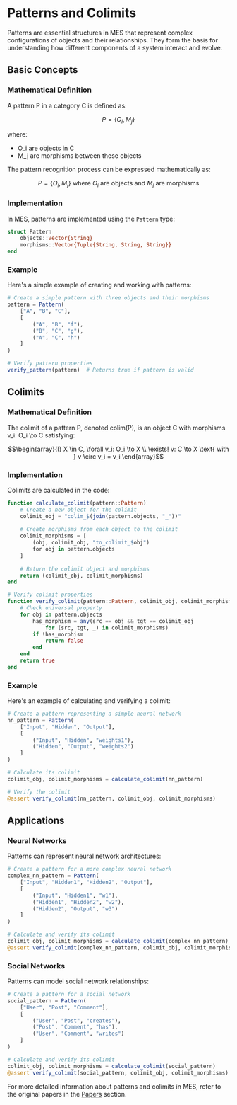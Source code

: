 # Patterns and Colimits

Patterns are essential structures in MES that represent complex configurations of objects and their relationships. They form the basis for understanding how different components of a system interact and evolve.

## Basic Concepts

### Mathematical Definition
A pattern P in a category C is defined as:

```math
P = \{O_i, M_j\}
```

where:
- O_i are objects in C
- M_j are morphisms between these objects

The pattern recognition process can be expressed mathematically as:

```math
P = \{O_i, M_j\} \text{ where } O_i \text{ are objects and } M_j \text{ are morphisms}
```

### Implementation
In MES, patterns are implemented using the `Pattern` type:

```julia
struct Pattern
    objects::Vector{String}
    morphisms::Vector{Tuple{String, String, String}}
end
```

### Example
Here's a simple example of creating and working with patterns:

```julia
# Create a simple pattern with three objects and their morphisms
pattern = Pattern(
    ["A", "B", "C"],
    [
        ("A", "B", "f"),
        ("B", "C", "g"),
        ("A", "C", "h")
    ]
)

# Verify pattern properties
verify_pattern(pattern)  # Returns true if pattern is valid
```

## Colimits

### Mathematical Definition
The colimit of a pattern P, denoted colim(P), is an object C with morphisms v_i: O_i \to C satisfying:

```math
\begin{array}{l}
X \in C, \forall v_i: O_i \to X \\
\exists! v: C \to X \text{ with } v \circ v_i = v_i
\end{array}
```

### Implementation
Colimits are calculated in the code:

```julia
function calculate_colimit(pattern::Pattern)
    # Create a new object for the colimit
    colimit_obj = "colim_$(join(pattern.objects, "_"))"
    
    # Create morphisms from each object to the colimit
    colimit_morphisms = [
        (obj, colimit_obj, "to_colimit_$obj")
        for obj in pattern.objects
    ]
    
    # Return the colimit object and morphisms
    return (colimit_obj, colimit_morphisms)
end

# Verify colimit properties
function verify_colimit(pattern::Pattern, colimit_obj, colimit_morphisms)
    # Check universal property
    for obj in pattern.objects
        has_morphism = any(src == obj && tgt == colimit_obj 
            for (src, tgt, _) in colimit_morphisms)
        if !has_morphism
            return false
        end
    end
    return true
end
```

### Example
Here's an example of calculating and verifying a colimit:

```julia
# Create a pattern representing a simple neural network
nn_pattern = Pattern(
    ["Input", "Hidden", "Output"],
    [
        ("Input", "Hidden", "weights1"),
        ("Hidden", "Output", "weights2")
    ]
)

# Calculate its colimit
colimit_obj, colimit_morphisms = calculate_colimit(nn_pattern)

# Verify the colimit
@assert verify_colimit(nn_pattern, colimit_obj, colimit_morphisms)
```

## Applications

### Neural Networks
Patterns can represent neural network architectures:

```julia
# Create a pattern for a more complex neural network
complex_nn_pattern = Pattern(
    ["Input", "Hidden1", "Hidden2", "Output"],
    [
        ("Input", "Hidden1", "w1"),
        ("Hidden1", "Hidden2", "w2"),
        ("Hidden2", "Output", "w3")
    ]
)

# Calculate and verify its colimit
colimit_obj, colimit_morphisms = calculate_colimit(complex_nn_pattern)
@assert verify_colimit(complex_nn_pattern, colimit_obj, colimit_morphisms)
```

### Social Networks
Patterns can model social network relationships:

```julia
# Create a pattern for a social network
social_pattern = Pattern(
    ["User", "Post", "Comment"],
    [
        ("User", "Post", "creates"),
        ("Post", "Comment", "has"),
        ("User", "Comment", "writes")
    ]
)

# Calculate and verify its colimit
colimit_obj, colimit_morphisms = calculate_colimit(social_pattern)
@assert verify_colimit(social_pattern, colimit_obj, colimit_morphisms)
```

For more detailed information about patterns and colimits in MES, refer to the original papers in the [Papers](../papers/mes/mes-summary.md) section. 